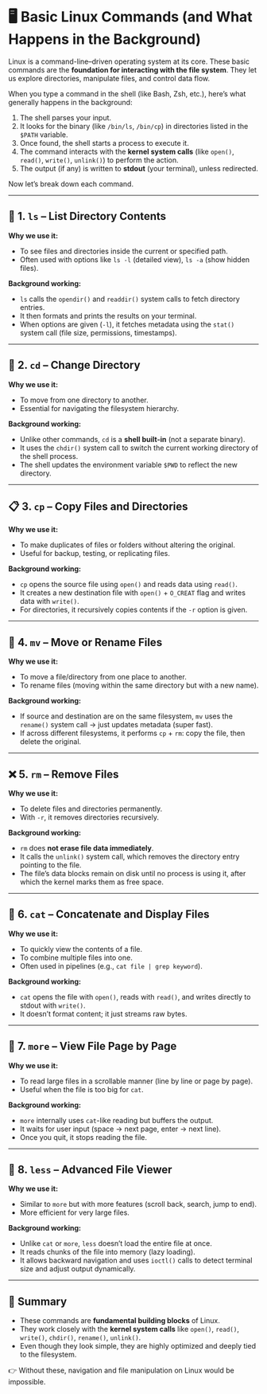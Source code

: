 # 🖥️ Basic Linux Commands (and What Happens in the Background)

Linux is a command-line–driven operating system at its core. These basic commands are the **foundation for interacting with the file system**. They let us explore directories, manipulate files, and control data flow.

When you type a command in the shell (like Bash, Zsh, etc.), here’s what generally happens in the background:

1. The shell parses your input.  
2. It looks for the binary (like `/bin/ls`, `/bin/cp`) in directories listed in the `$PATH` variable.  
3. Once found, the shell starts a process to execute it.  
4. The command interacts with the **kernel system calls** (like `open()`, `read()`, `write()`, `unlink()`) to perform the action.  
5. The output (if any) is written to **stdout** (your terminal), unless redirected.  

Now let’s break down each command.

---

## 📂 1. `ls` – List Directory Contents

**Why we use it:**
- To see files and directories inside the current or specified path.  
- Often used with options like `ls -l` (detailed view), `ls -a` (show hidden files).  

**Background working:**
- `ls` calls the `opendir()` and `readdir()` system calls to fetch directory entries.  
- It then formats and prints the results on your terminal.  
- When options are given (`-l`), it fetches metadata using the `stat()` system call (file size, permissions, timestamps).  

---

## 🚶 2. `cd` – Change Directory

**Why we use it:**
- To move from one directory to another.  
- Essential for navigating the filesystem hierarchy.  

**Background working:**
- Unlike other commands, `cd` is a **shell built-in** (not a separate binary).  
- It uses the `chdir()` system call to switch the current working directory of the shell process.  
- The shell updates the environment variable `$PWD` to reflect the new directory.  

---

## 📋 3. `cp` – Copy Files and Directories

**Why we use it:**
- To make duplicates of files or folders without altering the original.  
- Useful for backup, testing, or replicating files.  

**Background working:**
- `cp` opens the source file using `open()` and reads data using `read()`.  
- It creates a new destination file with `open()` + `O_CREAT` flag and writes data with `write()`.  
- For directories, it recursively copies contents if the `-r` option is given.  

---

## 🔄 4. `mv` – Move or Rename Files

**Why we use it:**
- To move a file/directory from one place to another.  
- To rename files (moving within the same directory but with a new name).  

**Background working:**
- If source and destination are on the same filesystem, `mv` uses the `rename()` system call → just updates metadata (super fast).  
- If across different filesystems, it performs `cp` + `rm`: copy the file, then delete the original.  

---

## ❌ 5. `rm` – Remove Files

**Why we use it:**
- To delete files and directories permanently.  
- With `-r`, it removes directories recursively.  

**Background working:**
- `rm` does **not erase file data immediately**.  
- It calls the `unlink()` system call, which removes the directory entry pointing to the file.  
- The file’s data blocks remain on disk until no process is using it, after which the kernel marks them as free space.  

---

## 📖 6. `cat` – Concatenate and Display Files

**Why we use it:**
- To quickly view the contents of a file.  
- To combine multiple files into one.  
- Often used in pipelines (e.g., `cat file | grep keyword`).  

**Background working:**
- `cat` opens the file with `open()`, reads with `read()`, and writes directly to stdout with `write()`.  
- It doesn’t format content; it just streams raw bytes.  

---

## 📜 7. `more` – View File Page by Page

**Why we use it:**
- To read large files in a scrollable manner (line by line or page by page).  
- Useful when the file is too big for `cat`.  

**Background working:**
- `more` internally uses `cat`-like reading but buffers the output.  
- It waits for user input (space → next page, enter → next line).  
- Once you quit, it stops reading the file.  

---

## 📜 8. `less` – Advanced File Viewer

**Why we use it:**
- Similar to `more` but with more features (scroll back, search, jump to end).  
- More efficient for very large files.  

**Background working:**
- Unlike `cat` or `more`, `less` doesn’t load the entire file at once.  
- It reads chunks of the file into memory (lazy loading).  
- It allows backward navigation and uses `ioctl()` calls to detect terminal size and adjust output dynamically.  

---

## 🔑 Summary

- These commands are **fundamental building blocks** of Linux.  
- They work closely with the **kernel system calls** like `open()`, `read()`, `write()`, `chdir()`, `rename()`, `unlink()`.  
- Even though they look simple, they are highly optimized and deeply tied to the filesystem.  

👉 Without these, navigation and file manipulation on Linux would be impossible.  
